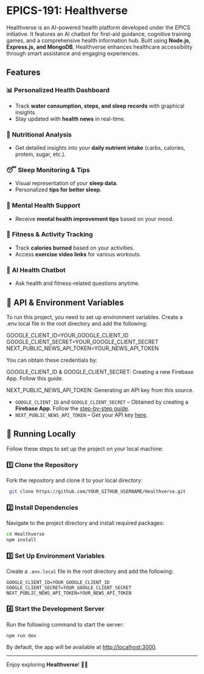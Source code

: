 # EPICS-191: Healthverse

Healthverse is an AI-powered health platform developed under the EPICS initiative. It features an AI chatbot for first-aid guidance, cognitive training games, and a comprehensive health information hub. Built using **Node.js, Express.js, and MongoDB**, Healthverse enhances healthcare accessibility through smart assistance and engaging experiences.

## Features

### 📊 **Personalized Health Dashboard**
- Track **water consumption, steps, and sleep records** with graphical insights.
- Stay updated with **health news** in real-time.

### 🍎 **Nutritional Analysis**
- Get detailed insights into your **daily nutrient intake** (carbs, calories, protein, sugar, etc.).

### 😴 **Sleep Monitoring & Tips**
- Visual representation of your **sleep data**.
- Personalized **tips for better sleep**.

### 🧠 **Mental Health Support**
- Receive **mental health improvement tips** based on your mood.

### 💪 **Fitness & Activity Tracking**
- Track **calories burned** based on your activities.
- Access **exercise video links** for various workouts.

### 🤖 **AI Health Chatbot**
- Ask health and fitness-related questions anytime.

## 🔑 API & Environment Variables
To run this project, you need to set up environment variables. Create a .env.local file in the root directory and add the following:

GOOGLE_CLIENT_ID=YOUR_GOOGLE_CLIENT_ID
GOOGLE_CLIENT_SECRET=YOUR_GOOGLE_CLIENT_SECRET
NEXT_PUBLIC_NEWS_API_TOKEN=YOUR_NEWS_API_TOKEN

You can obtain these credentials by:

GOOGLE_CLIENT_ID & GOOGLE_CLIENT_SECRET: Creating a new Firebase App. Follow this guide.

NEXT_PUBLIC_NEWS_API_TOKEN: Generating an API key from this source.
- `GOOGLE_CLIENT_ID` and `GOOGLE_CLIENT_SECRET` – Obtained by creating a **Firebase App**. Follow the [step-by-step guide](https://console.firebase.google.com/).
- `NEXT_PUBLIC_NEWS_API_TOKEN` – Get your API key [here](https://newsapi.org/).

## 🚀 Running Locally
Follow these steps to set up the project on your local machine:

### 1️⃣ **Clone the Repository**
Fork the repository and clone it to your local directory:
```bash
 git clone https://github.com/YOUR_GITHUB_USERNAME/Healthverse.git
```

### 2️⃣ **Install Dependencies**
Navigate to the project directory and install required packages:
```bash
cd Healthverse
npm install
```

### 3️⃣ **Set Up Environment Variables**
Create a `.env.local` file in the root directory and add the following:
```
GOOGLE_CLIENT_ID=YOUR_GOOGLE_CLIENT_ID
GOOGLE_CLIENT_SECRET=YOUR_GOOGLE_CLIENT_SECRET
NEXT_PUBLIC_NEWS_API_TOKEN=YOUR_NEWS_API_TOKEN
```

### 4️⃣ **Start the Development Server**
Run the following command to start the server:
```bash
npm run dev
```
By default, the app will be available at [http://localhost:3000](http://localhost:3000).

---

Enjoy exploring **Healthverse**! 🚀💙

